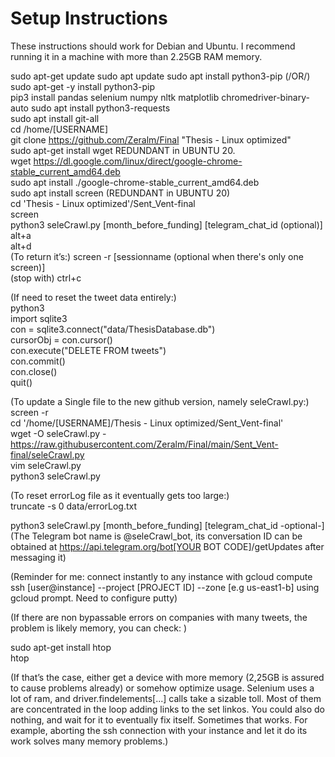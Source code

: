# Setup Instructions

These instructions should work for Debian and Ubuntu. I recommend running it in a machine with more than 2.25GB RAM memory.

sudo apt-get update
sudo apt update
sudo apt install python3-pip (/OR/) sudo apt-get -y install python3-pip  
pip3 install pandas selenium numpy nltk matplotlib chromedriver-binary-auto
sudo apt install python3-requests  
sudo apt install git-all  
cd /home/[USERNAME]  
git clone https://github.com/Zeralm/Final "Thesis - Linux optimized"  
sudo apt-get install wget REDUNDANT in UBUNTU 20.  
wget https://dl.google.com/linux/direct/google-chrome-stable_current_amd64.deb  
sudo apt install ./google-chrome-stable_current_amd64.deb  
sudo apt install screen     (REDUNDANT in UBUNTU 20)  
cd 'Thesis - Linux optimized'/Sent_Vent-final  
screen  
python3 seleCrawl.py [month_before_funding] [telegram_chat_id (optional)]  
alt+a   
alt+d  
(To return it’s:) screen -r [sessionname (optional when there's only one screen)]  
(stop with) ctrl+c  


(If need to reset the tweet data entirely:)  
python3  
import sqlite3  
con = sqlite3.connect("data/ThesisDatabase.db")  
cursorObj = con.cursor()  
con.execute("DELETE FROM tweets")  
con.commit()  
con.close()  
quit()  


(To update a Single file to the new github version, namely seleCrawl.py:)  
screen -r  
cd '/home/[USERNAME]/Thesis - Linux optimized/Sent_Vent-final'  
wget -O seleCrawl.py - https://raw.githubusercontent.com/Zeralm/Final/main/Sent_Vent-final/seleCrawl.py  
vim seleCrawl.py  
python3 seleCrawl.py  



(To reset errorLog file as it eventually gets too large:)  
truncate -s 0 data/errorLog.txt  

 

python3 seleCrawl.py [month_before_funding] [telegram_chat_id -optional-]  
(The Telegram bot name is @seleCrawl_bot, its conversation ID can be obtained at https://api.telegram.org/bot[YOUR BOT CODE]/getUpdates after messaging it)

(Reminder for me: connect instantly to any instance with gcloud compute ssh [user@instance] --project [PROJECT ID] --zone [e.g us-east1-b] using gcloud prompt. Need to configure putty)  



(If there are non bypassable errors on companies with many tweets, the problem is likely memory, you can check: ) 

sudo apt-get install htop  
htop  




(If that’s the case, either get a device with more memory (2,25GB is assured to cause problems already) or somehow optimize usage. Selenium uses a lot of ram, and driver.findelements[...] calls take a sizable toll. Most of them are concentrated in the loop adding links to the set linkos. 
You could also do nothing, and wait for it to eventually fix itself. Sometimes that works.
For example, aborting the ssh connection with your instance and let it do its work solves many memory problems.)


